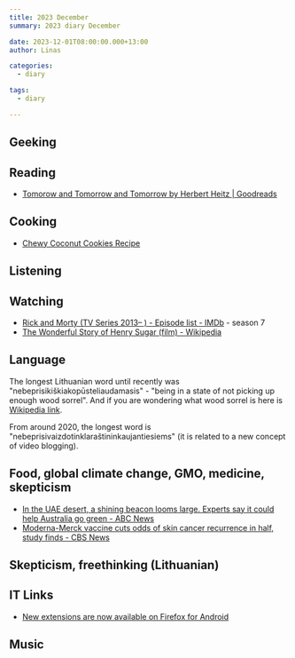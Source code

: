 ```yaml
---
title: 2023 December
summary: 2023 diary December

date: 2023-12-01T08:00:00.000+13:00
author: Linas

categories:
  - diary

tags:
  - diary

---
```


## Geeking 

## Reading

* [Tomorow and Tomorrow and Tomorrow by Herbert Heitz | Goodreads](https://www.goodreads.com/book/show/13635118-tomorow-and-tomorrow-and-tomorrow)

## Cooking

* [Chewy Coconut Cookies Recipe](https://www.allrecipes.com/recipe/9589/chewy-coconut-cookies/)

## Listening 

## Watching

* [Rick and Morty (TV Series 2013– ) - Episode list - IMDb](https://www.imdb.com/title/tt2861424/episodes/?season=7) - season 7
* [The Wonderful Story of Henry Sugar (film) - Wikipedia](https://en.wikipedia.org/wiki/The_Wonderful_Story_of_Henry_Sugar_(film))

## Language

The longest Lithuanian word until recently was "nebeprisikiškiakopūsteliaudamasis" - "being in a state of not picking up enough wood sorrel".
And if you are wondering what wood sorrel is here is [Wikipedia link](https://en.m.wikipedia.org/wiki/Oxalis_acetosella).

From around 2020, the longest word is "nebeprisivaizdotinklaraštininkaujantiesiems" (it is related to a new concept of video blogging).

## Food, global climate change, GMO, medicine, skepticism

* [In the UAE desert, a shining beacon looms large. Experts say it could help Australia go green - ABC News](https://www.abc.net.au/news/2023-12-11/inside-the-worlds-biggest-solar-thermal-plant/103211884)
* [Moderna-Merck vaccine cuts odds of skin cancer recurrence in half, study finds - CBS News](https://www.cbsnews.com/news/merck-moderna-vaccine-skin-cancer-melanoma/)

## Skepticism, freethinking (Lithuanian)


## IT Links

* [New extensions are now available on Firefox for Android](https://blog.mozilla.org/en/mozilla/new-extensions-youll-love-now-available-on-firefox-for-android/)

## Music

